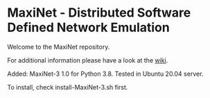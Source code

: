 MaxiNet - Distributed Software Defined Network Emulation
========================================================

Welcome to the MaxiNet repository.

For additional information please have a look at the [wiki](https://github.com/MaxiNet/MaxiNet/wiki).

Added:
MaxiNet-3 1.0 for Python 3.8.
Tested in Ubuntu 20.04 server.

To install, check install-MaxiNet-3.sh first.
